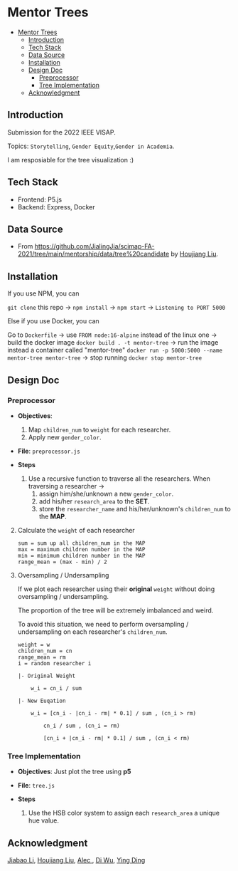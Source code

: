 # Mentor Trees

- [Mentor Trees](#mentor-trees)
	- [Introduction](#introduction)
	- [Tech Stack](#tech-stack)
	- [Data Source](#data-source)
	- [Installation](#installation)
	- [Design Doc](#design-doc)
		- [Preprocessor](#preprocessor)
		- [Tree Implementation](#tree-implementation)
	- [Acknowledgment](#acknowledgment)

## Introduction
Submission for the 2022 IEEE VISAP. 

Topics: `Storytelling`, `Gender Equity`,`Gender in Academia`. 

I am resposiable for the tree visualization :)

## Tech Stack
* Frontend: P5.js
* Backend: Express, Docker

## Data Source
* From https://github.com/JialingJia/scimap-FA-2021/tree/main/mentorship/data/tree%20candidate by [Houjiang Liu](https://github.com/JialingJia).

## Installation
If you use NPM, you can 

`git clone` this repo -> `npm install` -> `npm start` -> `Listening to PORT 5000`

Else if you use Docker, you can 

Go to `Dockerfile` -> use `FROM node:16-alpine` instead of the linux one -> build the docker image `docker build . -t mentor-tree` -> run the image instead a container called "mentor-tree" `docker run -p 5000:5000 --name mentor-tree mentor-tree` -> stop running `docker stop mentor-tree`

## Design Doc

### Preprocessor

- **Objectives**: 
	1. Map `children_num` to `weight` for each researcher.
	2. Apply new `gender_color`.
- **File**: `preprocessor.js`

- **Steps**
	1. Use a recursive function to traverse all the researchers. When traversing a researcher ->
		1. assign him/she/unknown a new `gender_color`.
		2. add his/her `research_area` to the **SET**.
		3. store the `researcher_name` and his/her/unknown's `children_num` to the **MAP**.

2. Calculate the `weight` of each researcher 

	```
	sum = sum up all children_num in the MAP
	max = maximum children number in the MAP
	min = minimum children number in the MAP
	range_mean = (max - min) / 2
	```

3. Oversampling / Undersampling

	If we plot each researcher using their **original** `weight` without doing oversampling / undersampling.

	The proportion of the tree will be extremely imbalanced and weird. 

	To avoid this situation, we need to perform oversampling / undersampling on each researcher's `children_num`.

	```
	weight = w
	children_num = cn
	range_mean = rm
	i = random researcher i
	```

	```
	|- Original Weight

		w_i = cn_i / sum

	|- New Euqation

		w_i = [cn_i - |cn_i - rm| * 0.1] / sum , (cn_i > rm)

			cn_i / sum , (cn_i = rm)

			[cn_i + |cn_i - rm| * 0.1] / sum , (cn_i < rm) 

	``` 

### Tree Implementation

- **Objectives**: Just plot the tree using **p5**

- **File**: `tree.js` 

- **Steps**

	1. Use the HSB color system to assign each `research_area` a unique hue value.

## Acknowledgment
[Jiabao Li](), [Houjiang Liu](), [Alec ](), [Di Wu](), [Ying Ding]()